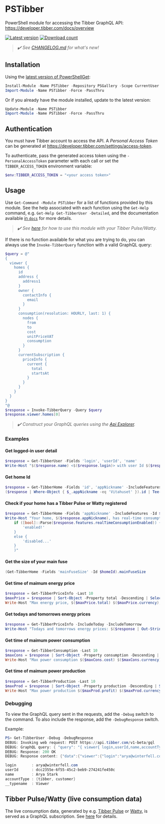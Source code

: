 # PSTibber

PowerShell module for accessing the Tibber GraphQL API: <https://developer.tibber.com/docs/overview>

[![Latest version](https://img.shields.io/powershellgallery/v/PSTibber?style=flat&color=blue&label=Latest%20version)](https://www.powershellgallery.com/packages/PSTibber) [![Download count](https://img.shields.io/powershellgallery/dt/PSTibber?style=flat&color=green&label=Download%20count)](https://www.powershellgallery.com/packages/PSTibber)

> _:heavy_check_mark: See [CHANGELOG.md](CHANGELOG.md) for what's new!_

## Installation

Using the [latest version of PowerShellGet](https://www.powershellgallery.com/packages/PowerShellGet):

```powershell
Install-Module -Name PSTibber -Repository PSGallery -Scope CurrentUser -Force -PassThru
Import-Module -Name PSTibber -Force -PassThru
```

Or if you already have the module installed, update to the latest version:

```powershell
Update-Module -Name PSTibber
Import-Module -Name PSTibber -Force -PassThru
```

## Authentication

You must have Tibber account to access the API. A _Personal Access Token_ can be generated at <https://developer.tibber.com/settings/access-token>.

To authenticate, pass the generated access token using the `-PersonalAccessToken` parameter with each call or set the `TIBBER_ACCESS_TOKEN` environment variable:

```powershell
$env:TIBBER_ACCESS_TOKEN = "<your access token>"
```

## Usage

Use `Get-Command -Module PSTibber` for a list of functions provided by this module. See the help associated with each function using the `Get-Help` command, e.g. `Get-Help Get-TibberUser -Detailed`, and the documentation available [in `docs`](docs/functions/) for more details.

> _:heavy_check_mark: See [here](#tibber-pulsewatty-live-consumption-data) for how to use this module with your Tibber Pulse/Watty._

If there is no function available for what you are trying to do, you can always use the `Invoke-TibberQuery` function with a valid GraphQL query:

```powershell
$query = @"
{
  viewer {
    homes {
      id
      address {
        address1
      }
      owner {
        contactInfo {
          email
        }
      }
      consumption(resolution: HOURLY, last: 1) {
        nodes {
          from
          to
          cost
          unitPriceVAT
          consumption
        }
      }
      currentSubscription {
        priceInfo {
          current {
            total
            startsAt
          }
        }
      }
    }
  }
}
"@
$response = Invoke-TibberQuery -Query $query
$response.viewer.homes[0]
```

> _:heavy_check_mark: Construct your GraphQL queries using the [Api Explorer](https://developer.tibber.com/explorer)._

### Examples

#### Get logged-in user detail

```powershell
$response = Get-TibberUser -Fields 'login', 'userId', 'name'
Write-Host "$($response.name) <$($response.login)> with user Id $($response.userId)"
```

#### Get home Id

```powershell
$response = Get-TibberHome -Fields 'id', 'appNickname' -IncludeFeatures
($response | Where-Object { $_.appNickname -eq 'Vitahuset' }).id | Tee-Object -Variable homeId
```

#### Check if your home has a Tibber Pulse or Watty registered

```powershell
$response = Get-TibberHome -Fields 'appNickname' -IncludeFeatures -Id $homeId
Write-Host "Your home, $($response.appNickname), has real-time consumption $(
    if ([bool]::Parse($response.features.realTimeConsumptionEnabled)) {
        'enabled!'
    }
    else {
        'disabled...'
    }
    )"
```

#### Get the size of your main fuse

```powershell
(Get-TibberHome -Fields 'mainFuseSize' -Id $homeId).mainFuseSize
```

#### Get time of maimum energy price

```powershell
$response = Get-TibberPriceInfo -Last 10
$maxPrice = $response | Sort-Object -Property total -Descending | Select-Object -First 1
Write-Host "Max energy price, $($maxPrice.total) $($maxPrice.currency), starting at $(([DateTime]$maxPrice.startsAt).ToString('yyyy-MM-dd HH:mm')) [$($maxPrice.level)]"
```

#### Get todays and tomorrows energy prices

```powershell
$response = Get-TibberPriceInfo -IncludeToday -IncludeTomorrow
Write-Host "Todays and tomorrows energy prices: $($response | Out-String)"
```

#### Get time of maimum power consumption

```powershell
$response = Get-TibberConsumption -Last 10
$maxCons = $response | Sort-Object -Property consumption -Descending | Select-Object -First 1
Write-Host "Max power consumption $($maxCons.cost) $($maxCons.currency) ($($maxCons.consumption) $($maxCons.consumptionUnit) at $($maxCons.unitPrice)): $(([DateTime]$maxCons.from).ToString('HH:mm')) - $(([DateTime]$maxCons.to).ToString('HH:mm on yyyy-MM-dd'))"
```

#### Get time of maimum power production

```powershell
$response = Get-TibberProduction -Last 10
$maxProd = $response | Sort-Object -Property production -Descending | Select-Object -First 1
Write-Host "Max power production $($maxProd.profit) $($maxProd.currency) ($($maxProd.production) $($maxProd.productionUnit) at $($maxProd.unitPrice)): $(([DateTime]$maxProd.from).ToString('HH:mm')) - $(([DateTime]$maxProd.to).ToString('HH:mm on yyyy-MM-dd'))"
```

### Debugging

To view the GraphQL query sent in the requests, add the `-Debug` switch to the command. To also include the response, add the `-DebugResponse` switch.

Example:

```powershell
PS> Get-TibberUser -Debug -DebugResponse
DEBUG: Invoking web request: POST https://api.tibber.com/v1-beta/gql
DEBUG: GraphQL query: { "query": "{ viewer{ login,userId,name,accountType,__typename }}" }
DEBUG: Response: 200 OK
DEBUG: Response content: {"data":{"viewer":{"login":"arya@winterfell.com","userId":"dcc2355e-6f55-45c2-beb9-274241fe450c","name":"Arya Stark","accountType":["tibber","customer"],"__typename":"Viewer"}}}

login       : arya@winterfell.com
userId      : dcc2355e-6f55-45c2-beb9-274241fe450c
name        : Arya Stark
accountType : {tibber, customer}
__typename  : Viewer
```

## Tibber Pulse/Watty (live consumption data)

The live consumption data, generated by e.g. [Tibber Pulse](https://tibber.com/se/store/produkt/pulse-p1) or [Watty](https://tibber.com/se/store/produkt/watty-tibber), is served as a GraphQL subscription. See [here](docs/graphql-ws.md) for details.
